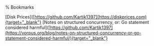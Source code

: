 % Bookmarks

[Disk Prices]([https://github.com/Kartik1397](https://diskprices.com){target="_blank"}
[Notes on structured concurrency, or: Go statement considered harmful]([https://github.com/Kartik1397](https://vorpus.org/blog/notes-on-structured-concurrency-or-go-statement-considered-harmful/){target="_blank"}
